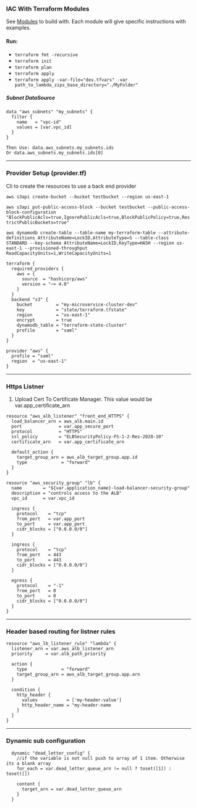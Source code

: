 ### IAC With Terraform Modules

See [Modules](https://github.com/dibiancoj/IAC/tree/main/Modules) to build with. Each module will give specific instructions with examples.

#### Run:
- ```terraform fmt -recursive```
- ```terraform init```
- ```terraform plan```
- ```terraform apply```
- ```terraform apply -var-file="dev.tfvars" -var path_to_lambda_zips_base_directory="./MyFolder"```

##### Subnet DataSource
```
data "aws_subnets" "my_subnets" {
  filter {
    name   = "vpc-id"
    values = [var.vpc_id]
  }
}

Then Use: data.aws_subnets.my_subnets.ids
Or data.aws_subnets.my_subnets.ids[0]
```
-----------

### Provider Setup (provider.tf)

Cli to create the resources to use a back end provider

```aws s3api create-bucket --bucket testbucket --region us-east-1```

```aws s3api put-public-access-block --bucket testbucket --public-access-block-configuration "BlockPublicAcls=true,IgnorePublicAcls=true,BlockPublicPolicy=true,RestrictPublicBuckets=true"```

```aws dynamodb create-table --table-name my-terraform-table --attribute-definitions AttributeName=LockID,AttributeType=S --table-class STANDARD --key-schema AttributeName=LockID,KeyType=HASH --region us-east-1 --provisioned-throughput ReadCapacityUnits=1,WriteCapacityUnits=1```

```
terraform {
  required_providers {
    aws = {
      source  = "hashicorp/aws"
      version = "~> 4.0"
    }
  }
  backend "s3" {
    bucket         = "my-microservice-cluster-dev"
    key            = "state/terraform.tfstate"
    region         = "us-east-1"
    encrypt        = true
    dynamodb_table = "terraform-state-cluster"
    profile        = "saml"
  }
}

provider "aws" {
  profile = "saml"
  region  = "us-east-1"
}
```

-----------

### Https Listner
1. Upload Cert To Certificate Manager. This value would be var.app_certificate_arn

```
resource "aws_alb_listener" "front_end_HTTPS" {
  load_balancer_arn = aws_alb.main.id
  port              = var.app_secure_port
  protocol          = "HTTPS"
  ssl_policy        = "ELBSecurityPolicy-FS-1-2-Res-2020-10"
  certificate_arn   = var.app_certificate_arn

  default_action {
    target_group_arn = aws_alb_target_group.app.id
    type             = "forward"
  }
}

resource "aws_security_group" "lb" {
  name        = "${var.application_name}-load-balancer-security-group"
  description = "controls access to the ALB"
  vpc_id      = var.vpc_id

  ingress {
    protocol    = "tcp"
    from_port   = var.app_port
    to_port     = var.app_port
    cidr_blocks = ["0.0.0.0/0"]
  }

  ingress {
    protocol    = "tcp"
    from_port   = 443
    to_port     = 443
    cidr_blocks = ["0.0.0.0/0"]
  }

  egress {
    protocol    = "-1"
    from_port   = 0
    to_port     = 0
    cidr_blocks = ["0.0.0.0/0"]
  }
}
```

-----------

### Header based routing for listner rules

```
resource "aws_lb_listener_rule" "lambda" {
  listener_arn = var.aws_alb_listener_arn
  priority     = var.alb_path_priority

  action {
    type             = "forward"
    target_group_arn = aws_alb_target_group.app.arn
  }

  condition {
    http_header {
      values           = ['my-header-value'] 
      http_header_name = "my-header-name
    }
  }
}
```

-----------

### Dynamic sub configuration

```
  dynamic "dead_letter_config" {
    //if the variable is not null push to array of 1 item. Otherwise its a blank array
    for_each = var.dead_letter_queue_arn != null ? toset([1]) : toset([])

    content {
      target_arn = var.dead_letter_queue_arn
    }
  }
```
